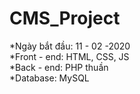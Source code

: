 # CMS_Project
*Ngày bắt đầu: 11 - 02 -2020\
*Front - end: HTML, CSS, JS\
*Back - end: PHP thuần\
*Database: MySQL
